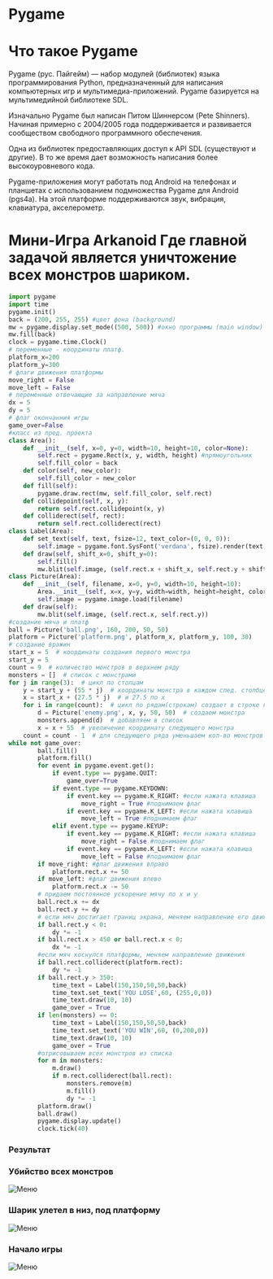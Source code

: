 # Pygame
# Что такое Pygame
Pygame (рус. Пайгейм) — набор модулей (библиотек) языка программирования Python, предназначенный для написания компьютерных игр и мультимедиа-приложений. Pygame базируется на мультимедийной библиотеке SDL.

Изначально Pygame был написан Питом Шиннерсом (Pete Shinners). Начиная примерно с 2004/2005 года поддерживается и развивается сообществом свободного программного обеспечения.

Одна из библиотек предоставляющих доступ к API SDL (существуют и другие). В то же время дает возможность написания более высокоуровневого кода.

Pygame-приложения могут работать под Android на телефонах и планшетах с использованием подмножества Pygame для Android (pgs4a). На этой платформе поддерживаются звук, вибрация, клавиатура, акселерометр.

# Мини-Игра Arkanoid Где главной задачой является уничтожение всех монстров шариком.
```python
import pygame
import time
pygame.init()
back = (200, 255, 255) #цвет фона (background)
mw = pygame.display.set_mode((500, 500)) #окно программы (main window)
mw.fill(back)
clock = pygame.time.Clock()
# переменные - координаты платф.
platform_x=200
platform_y=300
# флаги движения платформы
move_right = False
move_left = False
# переменные отвечающие за направление мяча
dx = 5
dy = 5
# флаг окончанния игры
game_over=False
#класс из пред. проекта
class Area():
    def __init__(self, x=0, y=0, width=10, height=10, color=None):
        self.rect = pygame.Rect(x, y, width, height) #прямоугольник
        self.fill_color = back
    def color(self, new_color):
        self.fill_color = new_color
    def fill(self):
        pygame.draw.rect(mw, self.fill_color, self.rect)
    def collidepoint(self, x, y):
        return self.rect.collidepoint(x, y)
    def colliderect(self, rect):
        return self.rect.colliderect(rect)
class Label(Area):
    def set_text(self, text, fsize=12, text_color=(0, 0, 0)):
        self.image = pygame.font.SysFont('verdana', fsize).render(text, True, text_color)
    def draw(self, shift_x=0, shift_y=0):
        self.fill()
        mw.blit(self.image, (self.rect.x + shift_x, self.rect.y + shift_y))
class Picture(Area):
    def __init__(self, filename, x=0, y=0, width=10, height=10):
        Area.__init__(self, x=x, y=y, width=width, height=height, color=None)
        self.image = pygame.image.load(filename)
    def draw(self):
        mw.blit(self.image, (self.rect.x, self.rect.y))
#создание мяча и платф
ball = Picture('ball.png', 160, 200, 50, 50)
platform = Picture('platform.png', platform_x, platform_y, 100, 30)
# создание вражин
start_x = 5  # координаты создания первого монстра
start_y = 5
count = 9  # количество монстров в верхнем ряду
monsters = []  # список с монстрами
for j in range(3):  # цикл по столцам
    y = start_y + (55 * j)  # координаты монстра в каждом след. столбце будет смещена на 55 пикселей по y
    x = start_x + (27.5 * j)  # и 27.5 по x
    for i in range(count):  # цикл по рядам(строкам) создает в строке количество монстров. равное count
        d = Picture('enemy.png', x, y, 50, 50)  # создаем монстра
        monsters.append(d)  # добавляем в список
        x = x + 55  # увеличение координату следующего монстра
    count = count - 1  # для следующего ряда уменьшаем кол-во монстров
while not game_over:
        ball.fill()
        platform.fill()
        for event in pygame.event.get():
            if event.type == pygame.QUIT:
                game_over=True
            if event.type == pygame.KEYDOWN:
                if event.key == pygame.K_RIGHT: #если нажата клавиша
                    move_right = True #поднимаем флаг
                if event.key == pygame.K_LEFT: #если нажата клавиша
                    move_left = True #поднимаем флаг
            elif event.type == pygame.KEYUP:
                if event.key == pygame.K_RIGHT: #если нажата клавиша
                    move_right = False #поднимаем флаг
                if event.key == pygame.K_LEFT: #если нажата клавиша
                    move_left = False #поднимаем флаг
        if move_right: #флаг движения вправо
            platform.rect.x += 50
        if move_left: #флаг движения влево
            platform.rect.x -= 50
        # придаем постоянное ускорение мячу по х и у
        ball.rect.x += dx
        ball.rect.y += dy
        # если мяч достигает границ экрана, меняем направление его движения
        if ball.rect.y < 0:
            dy *= -1
        if ball.rect.x > 450 or ball.rect.x < 0:
            dx *= -1
        #если мяч коснулся платформы, меняем направление движения
        if ball.rect.colliderect(platform.rect):
            dy *= -1
        if ball.rect.y > 350:
            time_text = Label(150,150,50,50,back)
            time_text.set_text('YOU LOSE',60, (255,0,0))
            time_text.draw(10, 10)
            game_over = True
        if len(monsters) == 0:
            time_text = Label(150,150,50,50,back)
            time_text.set_text('YOU WIN',60, (0,200,0))
            time_text.draw(10, 10)
            game_over = True
        #отрисовываем всех монстров из списка
        for m in monsters:
            m.draw()
            if m.rect.colliderect(ball.rect):
                monsters.remove(m)
                m.fill()
                dy *= -1
        platform.draw()
        ball.draw()
        pygame.display.update()
        clock.tick(40)
```
### Результат
### Убийство всех монстров 
![Меню](https://github.com/xgoldnght/Pygame/blob/main/pic/%D0%91%D0%B5%D0%B7%D1%8B%D0%BC%D1%8F%D0%BD%D0%BD%D1%8B%D0%B9.png)
### Шарик улетел в низ, под платформу
![Меню](https://github.com/xgoldnght/Pygame/blob/main/pic/%D0%91%D0%B5%D0%B7%D1%8B%D0%BC%D1%8F%D0%BD%D0%BD%D1%8B%D0%B9%201.png)
### Начало игры
![Меню](https://github.com/xgoldnght/Pygame/blob/main/pic/%D0%91%D0%B5%D0%B7%D1%8B%D0%BC%D1%8F%D0%BD%D0%BD%D1%8B%D0%B9%202.png)
